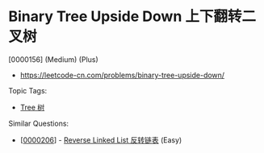 # Binary Tree Upside Down 上下翻转二叉树

[0000156] (Medium) (Plus)

- https://leetcode-cn.com/problems/binary-tree-upside-down/

Topic Tags:

- [Tree 树](https://leetcode-cn.com/tag/tree/)

Similar Questions:

- [[0000206](https://leetcode-cn.com/problems/reverse-linked-list/)] - [Reverse Linked List 反转链表](./0000206.reverse-linked-list.md) (Easy)
